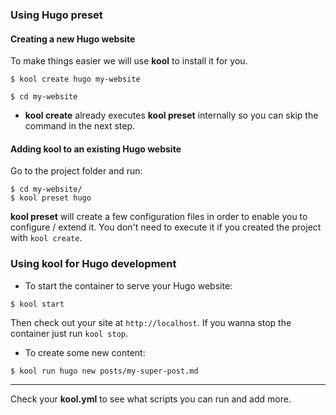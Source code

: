 ### Using Hugo preset

#### Creating a new Hugo website

To make things easier we will use **kool** to install it for you.

```console
$ kool create hugo my-website

$ cd my-website
```
- **kool create** already executes **kool preset** internally so you can skip the command in the next step.

#### Adding kool to an existing Hugo website

Go to the project folder and run:

```console
$ cd my-website/
$ kool preset hugo
```

**kool preset** will create a few configuration files in order to enable you to configure / extend it. You don't need to execute it if you created the project with `kool create`.

### Using kool for Hugo development

- To start the container to serve your Hugo website:

```console
$ kool start
```

Then check out your site at `http://localhost`. If you wanna stop the container just run `kool stop`.

- To create some new content:

```console
$ kool run hugo new posts/my-super-post.md
```

---

Check your **kool.yml** to see what scripts you can run and add more.
